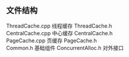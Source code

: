## 文件结构

ThreadCache.cpp	  线程缓存
ThreadCache.h     
CentralCache.cpp   中心缓存
CentralCache.h	    
PageCache.cpp	    页缓存
PageCache.h         
Common.h	    基础组件
ConcurrentAlloc.h    对外接口

